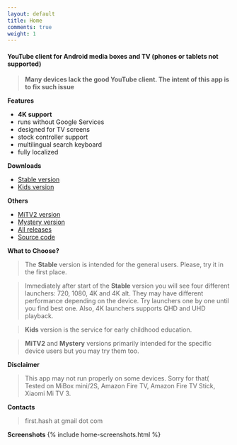 ```yaml
---
layout: default
title: Home
comments: true
weight: 1
---
```


#### YouTube client for Android media boxes and TV (phones or tablets not supported)

> **Many devices lack the good YouTube client. The intent of this app is to fix such issue**

**Features**
- **4K support**
- runs without Google Services
- designed for TV screens
- stock controller support
- multilingual search keyboard
- fully localized

**Downloads**
- [Stable version]({{site.binaries.unified}})   
- [Kids version]({{site.binaries.kids}})   

**Others**
- [MiTV2 version]({{site.binaries.MiTV2}})   
- [Mystery version]({{site.binaries.MiTV2}})   
- [All releases](https://github.com/yuliskov/SmartYouTubeTV/releases)  
- [Source code](https://github.com/yuliskov/SmartYouTubeTV)  

**What to Choose?**
> The **Stable** version is intended for the general users. Please, try it in the first place. 

> Immediately after start of the **Stable** version you will see four different launchers: 720, 1080, 4K and 4K alt. They may have different performance depending on the device. Try launchers one by one until you find best one. Also, 4K launchers supports QHD and UHD playback.

> **Kids** version is the service for early childhood education.

> **MiTV2** and **Mystery** versions primarily intended for the specific device users but you may try them too.

**Disclaimer**
> This app may not run properly on some devices. Sorry for that(  
> Tested on MiBox mini/2S, Amazon Fire TV, Amazon Fire TV Stick, Xiaomi Mi TV 3.

**Contacts**
> first.hash at gmail dot com

**Screenshots**
{% include home-screenshots.html %}
